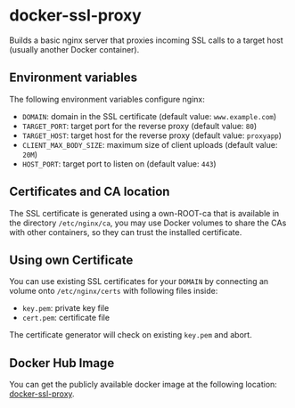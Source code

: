 # docker-ssl-proxy

Builds a basic nginx server that proxies incoming SSL calls to a target host
(usually another Docker container).

## Environment variables

The following environment variables configure nginx:

- ``DOMAIN``: domain in the SSL certificate (default value: ``www.example.com``)
- ``TARGET_PORT``: target port for the reverse proxy (default value: ``80``)
- ``TARGET_HOST``: target host for the reverse proxy (default value: ``proxyapp``)
- ``CLIENT_MAX_BODY_SIZE``: maximum size of client uploads (default value: ``20M``)
- ``HOST_PORT``: target port to listen on (default value: ``443``)


## Certificates and CA location

The SSL certificate is generated using a own-ROOT-ca that is available in the
directory ``/etc/nginx/ca``, you may use Docker volumes to share the CAs with
other containers, so they can trust the installed certificate.

## Using own Certificate

You can use existing SSL certificates for your ``DOMAIN``
by connecting an volume onto ``/etc/nginx/certs`` with following files inside:

- ``key.pem``: private key file
- ``cert.pem``: certificate file

The certificate generator will check on existing ``key.pem`` and abort.

## Docker Hub Image

You can get the publicly available docker image at the following location:
[docker-ssl-proxy](https://registry.hub.docker.com/u/fsouza/docker-ssl-proxy/).
